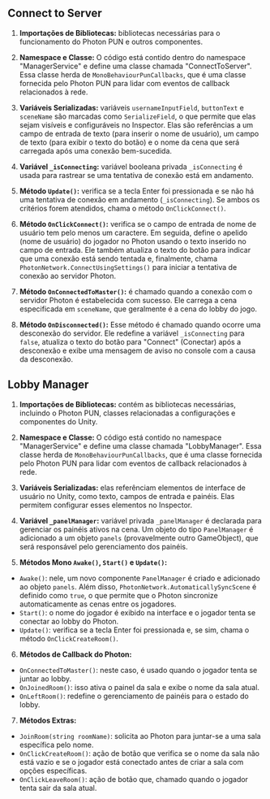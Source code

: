 ## **Connect to Server** 

1. **Importações de Bibliotecas:** bibliotecas necessárias para o funcionamento do Photon PUN e outros componentes.
  
2. **Namespace e Classe:** O código está contido dentro do namespace "ManagerService" e define uma classe chamada "ConnectToServer". Essa classe herda de `MonoBehaviourPunCallbacks`, que é uma classe fornecida pelo Photon PUN para lidar com eventos de callback relacionados à rede.
  
3. **Variáveis Serializadas:** variáveis `usernameInputField`, `buttonText` e `sceneName` são marcadas como `SerializeField`, o que permite que elas sejam visíveis e configuráveis no Inspector. Elas são referências a um campo de entrada de texto (para inserir o nome de usuário), um campo de texto (para exibir o texto do botão) e o nome da cena que será carregada após uma conexão bem-sucedida.
  
4. **Variável `_isConnecting`:** variável booleana privada `_isConnecting` é usada para rastrear se uma tentativa de conexão está em andamento.
  
5. **Método `Update()`:** verifica se a tecla Enter foi pressionada e se não há uma tentativa de conexão em andamento (`_isConnecting`). Se ambos os critérios forem atendidos, chama o método `OnClickConnect()`.
  
6. **Método `OnClickConnect()`:** verifica se o campo de entrada de nome de usuário tem pelo menos um caractere. Em seguida, define o apelido (nome de usuário) do jogador no Photon usando o texto inserido no campo de entrada. Ele também atualiza o texto do botão para indicar que uma conexão está sendo tentada e, finalmente, chama `PhotonNetwork.ConnectUsingSettings()` para iniciar a tentativa de conexão ao servidor Photon.
  
7. **Método `OnConnectedToMaster()`:** é chamado quando a conexão com o servidor Photon é estabelecida com sucesso. Ele carrega a cena especificada em `sceneName`, que geralmente é a cena do lobby do jogo.
  
8. **Método `OnDisconnected()`:** Esse método é chamado quando ocorre uma desconexão do servidor. Ele redefine a variável `_isConnecting` para `false`, atualiza o texto do botão para "Connect" (Conectar) após a desconexão e exibe uma mensagem de aviso no console com a causa da desconexão.
  

## **Lobby Manager**

1. **Importações de Bibliotecas:** contém as bibliotecas necessárias, incluindo o Photon PUN, classes relacionadas a configurações e componentes do Unity.
  
2. **Namespace e Classe:** O código está contido no namespace "ManagerService" e define uma classe chamada "LobbyManager". Essa classe herda de `MonoBehaviourPunCallbacks`, que é uma classe fornecida pelo Photon PUN para lidar com eventos de callback relacionados à rede.
  
3. **Variáveis Serializadas:** elas referênciam elementos de interface de usuário no Unity, como texto, campos de entrada e painéis. Elas permitem configurar esses elementos no Inspector.
  
4. **Variável `_panelManager`:** variável privada `_panelManager` é declarada para gerenciar os painéis ativos na cena. Um objeto do tipo `PanelManager` é adicionado a um objeto `panels` (provavelmente outro GameObject), que será responsável pelo gerenciamento dos painéis.
  
5. **Métodos Mono `Awake()`, `Start()` e `Update()`:**
  
  - `Awake()`: nele, um novo componente `PanelManager` é criado e adicionado ao objeto `panels`. Além disso, `PhotonNetwork.AutomaticallySyncScene` é definido como `true`, o que permite que o Photon sincronize automaticamente as cenas entre os jogadores.
  - `Start()`: o nome do jogador é exibido na interface e o jogador tenta se conectar ao lobby do Photon.
  - `Update()`: verifica se a tecla Enter foi pressionada e, se sim, chama o método `OnClickCreateRoom()`.
6. **Métodos de Callback do Photon:**
  
  - `OnConnectedToMaster()`: neste caso, é usado quando o jogador tenta se juntar ao lobby.
  - `OnJoinedRoom()`: isso ativa o painel da sala e exibe o nome da sala atual.
  - `OnLeftRoom()`: redefine o gerenciamento de painéis para o estado do lobby.
7. **Métodos Extras:**
  
  - `JoinRoom(string roomName)`: solicita ao Photon para juntar-se a uma sala específica pelo nome.
  - `OnClickCreateRoom()`: ação de botão que verifica se o nome da sala não está vazio e se o jogador está conectado antes de criar a sala com opções específicas.
  - `OnClickLeaveRoom()`: ação de botão que, chamado quando o jogador tenta sair da sala atual.
